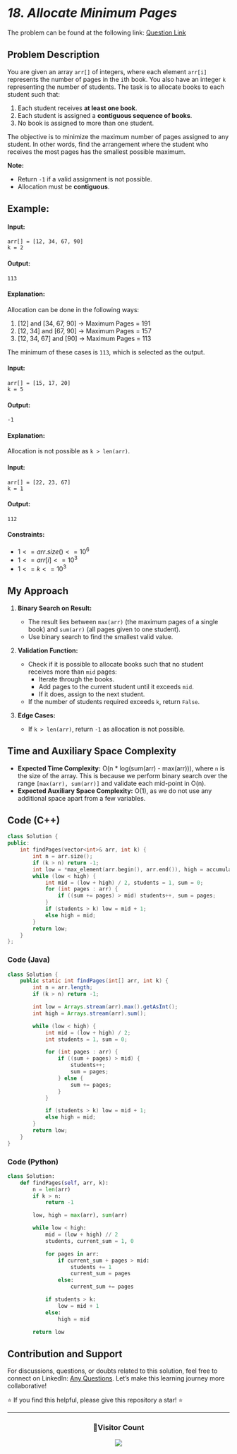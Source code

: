 # _18. Allocate Minimum Pages_

The problem can be found at the following link: [Question Link](https://www.geeksforgeeks.org/problems/allocate-minimum-number-of-pages0937/1)

## Problem Description

You are given an array `arr[]` of integers, where each element `arr[i]` represents the number of pages in the `i`th book. You also have an integer `k` representing the number of students. The task is to allocate books to each student such that:

1. Each student receives **at least one book**.
2. Each student is assigned a **contiguous sequence of books**.
3. No book is assigned to more than one student.

The objective is to minimize the maximum number of pages assigned to any student. In other words, find the arrangement where the student who receives the most pages has the smallest possible maximum.

**Note:**

- Return `-1` if a valid assignment is not possible.
- Allocation must be **contiguous**.

## Example:

#### Input:

```
arr[] = [12, 34, 67, 90]
k = 2
```

#### Output:

```
113
```

#### Explanation:

Allocation can be done in the following ways:

1. [12] and [34, 67, 90] → Maximum Pages = 191
2. [12, 34] and [67, 90] → Maximum Pages = 157
3. [12, 34, 67] and [90] → Maximum Pages = 113

The minimum of these cases is `113`, which is selected as the output.

#### Input:

```
arr[] = [15, 17, 20]
k = 5
```

#### Output:

```
-1
```

#### Explanation:

Allocation is not possible as `k > len(arr)`.

#### Input:

```
arr[] = [22, 23, 67]
k = 1
```

#### Output:

```
112
```

#### Constraints:

- $`1 <= arr.size() <= 10^6`$
- $`1 <= arr[i] <= 10^3`$
- $`1 <= k <= 10^3`$

## My Approach

1. **Binary Search on Result:**

   - The result lies between `max(arr)` (the maximum pages of a single book) and `sum(arr)` (all pages given to one student).
   - Use binary search to find the smallest valid value.

2. **Validation Function:**

   - Check if it is possible to allocate books such that no student receives more than `mid` pages:
     - Iterate through the books.
     - Add pages to the current student until it exceeds `mid`.
     - If it does, assign to the next student.
   - If the number of students required exceeds `k`, return `False`.

3. **Edge Cases:**
   - If `k > len(arr)`, return `-1` as allocation is not possible.

## Time and Auxiliary Space Complexity

- **Expected Time Complexity:** O(n \* log(sum(arr) - max(arr))), where `n` is the size of the array. This is because we perform binary search over the range `[max(arr), sum(arr)]` and validate each mid-point in O(n).
- **Expected Auxiliary Space Complexity:** O(1), as we do not use any additional space apart from a few variables.

## Code (C++)

```cpp
class Solution {
public:
    int findPages(vector<int>& arr, int k) {
        int n = arr.size();
        if (k > n) return -1;
        int low = *max_element(arr.begin(), arr.end()), high = accumulate(arr.begin(), arr.end(), 0);
        while (low < high) {
            int mid = (low + high) / 2, students = 1, sum = 0;
            for (int pages : arr) {
                if ((sum += pages) > mid) students++, sum = pages;
            }
            if (students > k) low = mid + 1;
            else high = mid;
        }
        return low;
    }
};
```

### Code (Java)

```java
class Solution {
    public static int findPages(int[] arr, int k) {
        int n = arr.length;
        if (k > n) return -1;

        int low = Arrays.stream(arr).max().getAsInt();
        int high = Arrays.stream(arr).sum();

        while (low < high) {
            int mid = (low + high) / 2;
            int students = 1, sum = 0;

            for (int pages : arr) {
                if ((sum + pages) > mid) {
                    students++;
                    sum = pages;
                } else {
                    sum += pages;
                }
            }

            if (students > k) low = mid + 1;
            else high = mid;
        }
        return low;
    }
}
```

### Code (Python)

```python
class Solution:
    def findPages(self, arr, k):
        n = len(arr)
        if k > n:
            return -1

        low, high = max(arr), sum(arr)

        while low < high:
            mid = (low + high) // 2
            students, current_sum = 1, 0

            for pages in arr:
                if current_sum + pages > mid:
                    students += 1
                    current_sum = pages
                else:
                    current_sum += pages

            if students > k:
                low = mid + 1
            else:
                high = mid

        return low
```

## Contribution and Support

For discussions, questions, or doubts related to this solution, feel free to connect on LinkedIn: [Any Questions](https://www.linkedin.com/in/patel-hetkumar-sandipbhai-8b110525a/). Let’s make this learning journey more collaborative!

⭐ If you find this helpful, please give this repository a star! ⭐

---

<div align="center">
  <h3><b>📍Visitor Count</b></h3>
</div>

<p align="center">
  <img src="https://visitor-badge.laobi.icu/badge?page_id=Hunterdii.GeeksforGeeks-POTD" />
</p>

